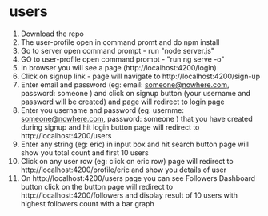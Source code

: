 # users
1. Download the repo
2. The user-profile open in command promt and do npm install
3. Go to server open command prompt - run "node server.js"
4. GO to user-profile open command prompt - "run ng serve -o"
5. In browser you will see a page (http://localhost:4200/login)
6. Click on signup link - page will navigate to http://localhost:4200/sign-up
7. Enter email and password (eg: email: someone@nowhere.com, password: someone ) and click on signup button (your username and password will be created) and page will redirect to login page
8. Enter you username and password (eg: usernme: someone@nowhere.com, password: someone ) that you have created during signup and hit login button page will redirect to http://localhost:4200/users
9. Enter any string (eg: eric) in input box and hit search button page will show you total count and first 10 users
10. Click on any user row (eg: click on eric row) page will redirect to http://localhost:4200/profile/eric and show you details of user
11. On http://localhost:4200/users page you can see Followers Dashboard button click on the button
page will redirect to http://localhost:4200/followers and display result of 10 users with highest followers count with a bar graph
